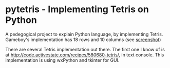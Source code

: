 # pytetris - Implementing Tetris on Python

A pedegogical project to explain Python language, by implementing Tetris.
Gameboy's implementation has 18 rows and 10 columns (see
[screenshot](http://www.oldiesrising.com/images_testsv3/Nintendo%20Game%20Boy/Tetris/))

There are several Tetris implementation out there. The first one I know of is
at <http://code.activestate.com/recipes/580680-tetris/>, in text console. This
implementation is using wxPython and tkinter for GUI.
